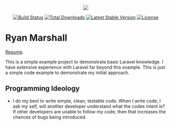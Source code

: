 <p align="center"><img src="https://laravel.com/assets/img/components/logo-laravel.svg"></p>

<p align="center">
<a href="https://travis-ci.org/laravel/framework"><img src="https://travis-ci.org/laravel/framework.svg" alt="Build Status"></a>
<a href="https://packagist.org/packages/laravel/framework"><img src="https://poser.pugx.org/laravel/framework/d/total.svg" alt="Total Downloads"></a>
<a href="https://packagist.org/packages/laravel/framework"><img src="https://poser.pugx.org/laravel/framework/v/stable.svg" alt="Latest Stable Version"></a>
<a href="https://packagist.org/packages/laravel/framework"><img src="https://poser.pugx.org/laravel/framework/license.svg" alt="License"></a>
</p>

# Ryan Marshall
[Resume](https://docs.google.com/document/d/1UoNsoX50FXroH-fZxwWxx4NUGU2AyQ8jDRmtNnZnqV4/edit?usp=sharing).

This is a simple example project to demonstrate basic Laravel knowledge. I have extensive experience with Laravel far beyond this example. This is just a simple code example to demonstrate my initial approach.  

## Programming Ideology
- I do my best to write simple, clean, testable code. When I write code, I ask my self, will another developer understand what the codes intent is? If other developers are unable
to follow my code, then that increases the chances of bugs being introduced.

